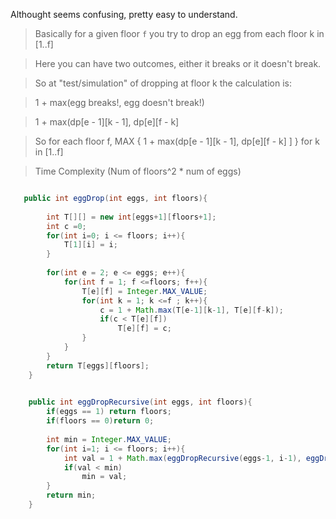
Althought seems confusing, pretty easy to understand.

> Basically for a given floor `f` you try to drop an egg from each floor k in [1..f]

> Here you can have two outcomes, either it breaks or it doesn't break.

> So at "test/simulation" of dropping at floor k the calculation is:

> 1 + max(egg breaks!, egg doesn't break!)

> 1 + max(dp[e - 1][k - 1], dp[e][f - k]

> So for each floor f, MAX { 1 + max(dp[e - 1][k - 1], dp[e][f - k] ] } for  k in [1..f]

> Time Complexity (Num of floors^2 * num of eggs)

```java

   public int eggDrop(int eggs, int floors){
        
        int T[][] = new int[eggs+1][floors+1];
        int c =0;
        for(int i=0; i <= floors; i++){
            T[1][i] = i;
        }
        
        for(int e = 2; e <= eggs; e++){
            for(int f = 1; f <=floors; f++){
                T[e][f] = Integer.MAX_VALUE;
                for(int k = 1; k <=f ; k++){
                    c = 1 + Math.max(T[e-1][k-1], T[e][f-k]);
                    if(c < T[e][f])
                        T[e][f] = c;  
                }
            }
        }
        return T[eggs][floors];
    }
    

    public int eggDropRecursive(int eggs, int floors){
        if(eggs == 1) return floors;
        if(floors == 0)return 0;
        
        int min = Integer.MAX_VALUE;
        for(int i=1; i <= floors; i++){
            int val = 1 + Math.max(eggDropRecursive(eggs-1, i-1), eggDropRecursive(eggs, floors-i));
            if(val < min) 
                min = val;   
        }
        return min;
    }


```
